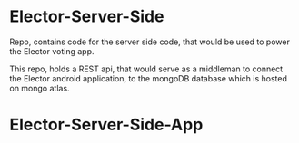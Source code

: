 # Elector-Server-Side
Repo, contains code for the server side code, that would be used to power the Elector voting app. 

This repo, holds a REST api, that would serve as a middleman to connect the Elector android application,
to the mongoDB database which is hosted on mongo atlas.
# Elector-Server-Side-App
